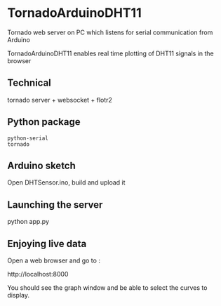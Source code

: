 
TornadoArduinoDHT11
===========

Tornado web server on PC which listens for serial communication from Arduino 

TornadoArduinoDHT11 enables real time plotting of DHT11 signals in the browser

## Technical

tornado server + websocket + flotr2

## Python package

    python-serial
    tornado

## Arduino sketch  

 Open DHTSensor.ino, build and upload it  

## Launching the server

python app.py

## Enjoying live data

Open a web browser and go to :

   http://localhost:8000  

You should see the graph window and be able to select the curves to display.
